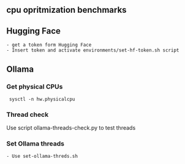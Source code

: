 ## cpu opritmization benchmarks
## Hugging Face
    - get a token form Hugging Face
    - Insert token and activate environments/set-hf-token.sh script   
## Ollama 
### Get physical CPUs
```
 sysctl -n hw.physicalcpu   

```

### Thread check
Use script ollama-threads-check.py to test threads

### Set Ollama threads
    - Use set-ollama-threds.sh